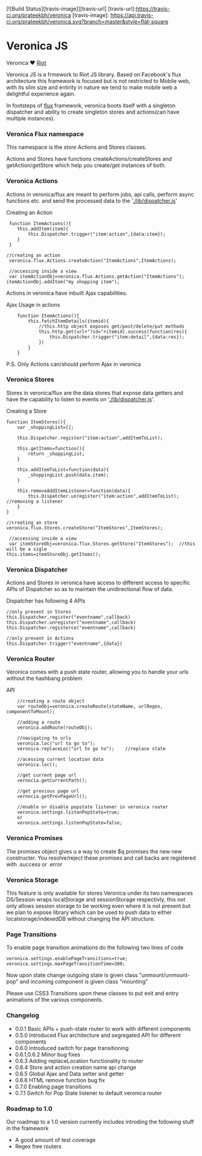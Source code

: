 [![Build Status][travis-image]][travis-url]
[travis-url]:https://travis-ci.org/prateekbh/veronica
[travis-image]: https://api.travis-ci.org/prateekbh/veronica.svg?branch=master&style=flat-square

# Veronica JS
Veronica ❤ [Riot](http://riotjs.com/)

Veronica JS is a frmework to Riot JS library.
Based on Facebook's flux architecture this framework is focused but is not restricted to Mobile web, with its slim size and entirity in nature we tend to make mobile web a delightful experience again.

In footsteps of [flux](https://facebook.github.io/flux/docs/overview.html) framework, veronica boots itself with a singleton dispatcher and ability to create singleton stores and actions(can have multiple instances).



### Veronica Flux namespace
This namespace is the store Actions and Stores classes.

Actions and Stores have functions createActions/createStores and getAction/getStore which help you create/get instances of both.

### Veronica Actions
Actions in veronica/flux are meant to perform jobs, api calls, perform async functions etc. and send the processed data to the '[./lib/dispatcher.js](Dispatcher)'

Creating an Action
```
 function ItemActions(){
 	this.addItem(item){
 		this.Dispatcher.trigger("item:action",{data:item});
 	}
 }

//creating an action
 veronica.flux.Actions.createAction("ItemActions",ItemActions);	

 //accessing inside a view
 var itemActionObj=veronica.flux.Actions.getAction("ItemActions");
itemActionObj.addItem("my shopping item");

```

Actions in veronica have inbuilt Ajax capabilities.

Ajax Usage in actions
```
	function ItemActions(){
		this.fetchItemDetails(itemid){
			//this.http object exposes get/post/delete/put methods
			this.http.get(url+"?id="+itemid).success(function(res){
				this.Dispatcher.trigger("item:detail",{data:res});
			})
		}
	}
```

P.S. Only Actions can/should perform Ajax in veronica

### Veronica Stores
Stores in veronica/flux are the data stores that expose data getters and have the capability to listen to events on '[./lib/dispatcher.js](Dispatcher)'.

Creating a Store
```
function ItemStores(){
	var _shoppingList=[];

	this.Dispatcher.register("item:action",addItemToList);

	this.getItems=function(){
		return _shoppingList;
	}

	this.addItemToList=function(data){
		_shoppingList.push(data.item);
	}

	this.removeAddItemListener=function(data){
		this.Dispatcher.unregister("item:action",addItemToList);	//removing a listener
	}
}

//creating an store
veronica.flux.Stores.createStore("ItemStores",ItemStores);	

 //accessing inside a view
 var itemStoreObj=veronica.flux.Stores.getStore("ItemStores");	//this will be a sigle
this.items=itemStoreObj.getItems();
```

### Veronica Dispatcher
Actions and Stores in veronica have access to different access to specific APIs of Dispatcher so as to maintain the unidirectional flow of data.

Dispatcher has following 4 APIs
```
//only present in Stores
this.Dispatcher.register("eventname",callback)
this.Dispatcher.unregister("eventname",callback)
this.Dispatcher.registerce("eventname",callback)

//only present in Actions
this.Dispatcher.trigger("eventname",{data})
```

### Veronica Router
Veronica comes with a push state router, allowing you to handle your urls without the hashbang problem

API

```
	//creating a route object
	var routeObj=veronica.createRoute(stateName, urlRegex, componentToMount);

	//adding a route
	veronica.addRoute(routeObj);

	//navigating to urls
	veronica.loc("url to go to");
	veronica.replaceLoc("url to go to");	//replace state

	//acessing current location data
	veronica.loc();

	//get current page url
	vernocia.getCurrentPath();

	//get previous page url
	vernocia.getPrevPageUrl();

	//enable or disable popstate listener in veronica router
	veronica.settings.listenPopState=true;
	or
	veronica.settings.listenPopState=false;
```
### Veronica Promises
The promises object gives u a way to create $q promises the new new constructer.
You resolve/reject these promises and call backs  are registered with .success or .error

### Veronica Storage
This feature is only available for stores
Veronica under its two namespaces DS/Session wraps localStorage and sessionStorage respectivly, this not only allows session storage to be working even where it is not present but we plan to expose library which can be used to push data to either localstorage/indexedDB without changing the API structure.

### Page Transitions
To enable page transition animations do the following two lines of code
```
veronica.settings.enablePageTransitions=true;
veronica.settings.maxPageTransitionTime=300;
```

Now upon state change outgoing state is given class "unmount/unmount-pop" and incoming component is given class "mounting"

Please use CSS3 Transitions upon these classes to put exit and entry animations of the various components.

### Changelog
- 0.0.1		Basic APIs + push-state router to work with different components
- 0.5.0		Introduced Flux architecture and segregated API for different components
- 0.6.0		Introduced switch for page transitioning 
- 0.6.1,0.6.2	 Minor bug fixes
- 0.6.3	 	Adding replaceLocation functionality to router
- 0.6.4		Store and action creation name api change
- 0.6.5		Global Ajax and Data setter and getter
- 0.6.6		HTML remove function bug fix
- 0.7.0		Enabling page transitions
- 0.7.1		Switch for Pop State listener to default veronica router



### Roadmap to 1.0
Our roadmap to a 1.0 version currently includes introding the following stuff in the framework
- A good amount of test coverage
- Regex free routers